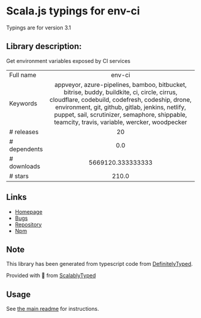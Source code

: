 
# Scala.js typings for env-ci

Typings are for version 3.1

## Library description:
Get environment variables exposed by CI services

|                    |                 |
| ------------------ | :-------------: |
| Full name          | env-ci |
| Keywords           | appveyor, azure-pipelines, bamboo, bitbucket, bitrise, buddy, buildkite, ci, circle, cirrus, cloudflare, codebuild, codefresh, codeship, drone, environment, git, github, gitlab, jenkins, netlify, puppet, sail, scrutinizer, semaphore, shippable, teamcity, travis, variable, wercker, woodpecker |
| # releases         | 20 |
| # dependents       | 0.0 |
| # downloads        | 5669120.333333333 |
| # stars            | 210.0 |

## Links
- [Homepage](https://github.com/semantic-release/env-ci#readme)
- [Bugs](https://github.com/semantic-release/env-ci/issues)
- [Repository](https://github.com/semantic-release/env-ci)
- [Npm](https://www.npmjs.com/package/env-ci)
    


## Note
This library has been generated from typescript code from [DefinitelyTyped](https://definitelytyped.org).

Provided with :purple_heart: from [ScalablyTyped](https://github.com/oyvindberg/ScalablyTyped)

## Usage
See [the main readme](../../readme.md) for instructions.


